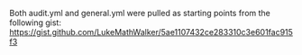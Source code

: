 Both audit.yml and general.yml were pulled as starting points from the following gist:
https://gist.github.com/LukeMathWalker/5ae1107432ce283310c3e601fac915f3